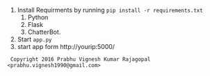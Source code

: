 
 1. Install Requirments by running `pip install -r requirements.txt`
	1. Python
	2. Flask
	3. ChatterBot.
 2. Start `app.py`
 3. start app form http://yourip:5000/

` Copyright 2016 Prabhu Vignesh Kumar Rajagopal <prabhu.vignesh1990@gmail.com>`


